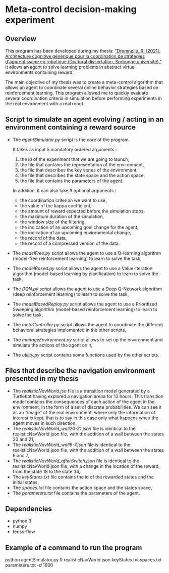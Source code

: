 # Meta-control decision-making experiment

## Overview 

This program has been developed during my thesis: ["Dromnelle, R. (2021). Architecture cognitive générique pour la coordination de stratégies d'apprentissage en robotique (Doctoral dissertation, Sorbonne université)."](https://www.theses.fr/2021SORUS039) It allows an agent to solve learning problems in abstract virtual environments containing reward.

The main objective of my thesis was to create a meta-control algorithm that allows an agent to coordinate several online behavior strategies based on reinforcement learning. This program allowed me to quickly evaluate several coordination criteria in simulation before performing experiments in the real environment with a real robot. 

## Script to simulate an agent evolving / acting in an environment containing a reward source

* The *agentSimulator.py* script is the core of the program.

  It takes as input 5 mandatory ordered arguments :
  1.  the id of the experiment that we are going to launch,
  2.  the file that contains the representation of the environment,
  3.  the file that describes the key states of the environment,
  4.  the file that describes the state space and the action space,
  5.  the file that contains the parameters of the agent.
  
  In addition, it can also take 9 optional arguments :
  * the coordination criterion we want to use,
  * the value of the kappa coefficient,
  * the amount of reward expected before the simulation stops,
  * the maximum duration of the simulation,
  * the window size of the filtering,
  * the indication of an upcoming goal change for the agent,
  * the indication of an upcoming environmental change,
  * the record of the data,
  * the record of a compressed version of the data.
  
* The *modelFree.py* script allows the agent to use a Q-learning algorithm (model-free reinforcement learning) 
to learn to solve the task,
* The *modelBased.py* script allows the agent to use a Value-Iteration algorithm (model-based learning
by planification) to learn to solve the task,
* The *DQN.py* script allows the agent to use a Deep Q-Network algorithm (deep reinforcement learning) 
to learn to solve the task,
* The *modelBasedReplay.py* script allows the agent to use a Prioritized Sweeping algorithm (model-based
reinforcement learning) to learn to solve the task,
* The *metaController.py* script allows the agent to coordinate the different behavioral strategies implemented in the other scripts,
* The *manageEnvironment.py* script allows to set up the environment and simulate the actions of the agent on it,
* The *utility.py* script contains some functions used by the other scripts.

 ## Files that describe the navigation environment presented in my thesis
 
 * The *realisticNavWorld.jso* file is a transition model generated by a Turtlebot having explored a navigation arena for 13 hours. This transition model contains the consequences of each action of the agent in the environment, in the form of a set of discrete probabilities. We can see it as an "image" of the real environment, where only the information of interest is kept, that is to say in this case only what happens when the agent moves in such direction. 
* The *realisticNavWorld_wall20-21.json* file is identical to the realisticNavWorld.json file, with the addition of a wall between the states 20 and 21,
* The *realisticNavWorld_wall6-7.json* file is identical to the realisticNavWorld.json file, with the addition of a wall between the states 6 and 7,
* The *realisticNavWorld_afterSwitch.json* file is identical to the realisticNavWorld.json file, with a change in the location of the reward, from the state 18 to the state 34,
* The *keyStates.txt* file contains the id of the rewarded states and the initial states,
* The *spaces.txt* file contains the action space and the states space,
* The *parameters.txt* file contains the parameters of the agent.
 
## Dependencies

* python 3
* numpy
* tensorflow

## Example of a command to run the program

python agentSimulator.py 0 realisticNavWorld.json keyStates.txt spaces.txt parameters.txt -d 1600

